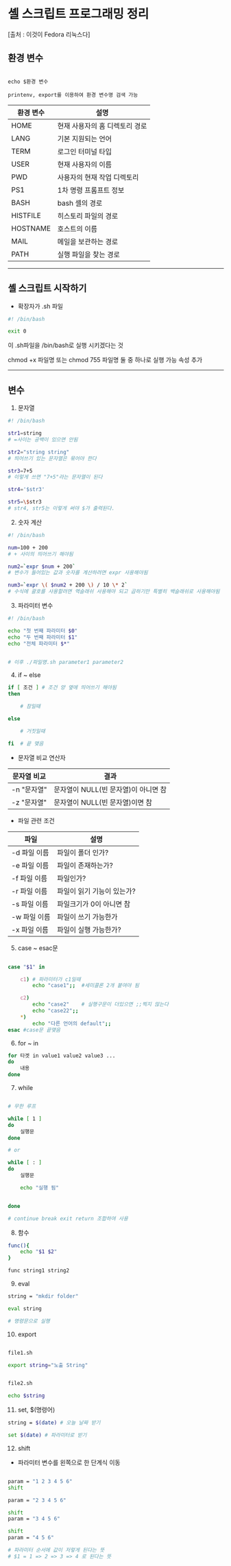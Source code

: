 # 셸 스크립트 프로그래밍 정리

[출처 : 이것이 Fedora 리눅스다]

## 환경 변수

```

echo $환경 변수

printenv, export를 이용하여 환경 변수명 검색 가능

```

| 환경 변수 | 설명                           |
| --------- | ------------------------------ |
| HOME      | 현재 사용자의 홈 디렉토리 경로 |
| LANG      | 기본 지원되는 언어             |
| TERM      | 로그인 터미널 타입             |
| USER      | 현재 사용자의 이름             |
| PWD       | 사용자의 현재 작업 디렉토리    |
| PS1       | 1차 명령 프롬프트 정보         |
| BASH      | bash 셸의 경로                 |
| HISTFILE  | 히스토리 파일의 경로           |
| HOSTNAME  | 호스트의 이름                  |
| MAIL      | 메일을 보관하는 경로           |
| PATH      | 실행 파일을 찾는 경로          |

---

## 셸 스크립트 시작하기

- 확장자가 .sh 파일

```bash
#! /bin/bash

exit 0
```

이 .sh파일을 /bin/bash로 실행 시키겠다는 것

chmod +x 파일명 또는 chmod 755 파일명 둘 중 하나로 실행 가능 속성 추가

---

## 변수

1. 문자열

```bash
#! /bin/bash

str1=string
# =사이는 공백이 있으면 안됨

str2="string string"
# 띄어쓰기 있는 문자열은 묶어야 한다

str3=7+5
# 이렇게 쓰면 "7+5"라는 문자열이 된다

str4='$str3'

str5=\$str3
# str4, str5는 이렇게 써야 $가 출력된다.

```

2. 숫자 계산

```bash
#! /bin/bash

num=100 + 200
# + 사이의 띄어쓰기 해야됨

num2=`expr $num + 200`
# 변수가 들어있는 값과 숫자를 계산하려면 expr 사용해야됨

num3=`expr \( $num2 + 200 \) / 10 \* 2`
# 수식에 괄호를 사용할려면 역슬래쉬 사용해야 되고 곱하기만 특별히 백슬래쉬로 사용해야됨

```

3. 파라미터 변수

```bash
#! /bin/bash

echo "첫 번째 파라미터 $0"
echo "두 번째 파라미터 $1"
echo "전체 파라미터 $*"


# 이후 ./파일명.sh parameter1 parameter2
```

4. if ~ else

```bash
if [ 조건 ] # 조건 양 옆에 띄어쓰기 해야됨
then

    # 참일때

else

    # 거짓일때

fi  # 끝 맺음
```

- 문자열 비교 연산자

| 문자열 비교 | 결과                                 |
| ----------- | ------------------------------------ |
| -n "문자열" | 문자열이 NULL(빈 문자열)이 아니면 참 |
| -z "문자열" | 문자열이 NULL(빈 문자열)이면 참      |

- 파일 관련 조건

| 파일         | 설명                       |
| ------------ | -------------------------- |
| -d 파일 이름 | 파일이 폴더 인가?          |
| -e 파일 이름 | 파일이 존재하는가?         |
| -f 파일 이름 | 파일인가?                  |
| -r 파일 이름 | 파일이 읽기 기능이 있는가? |
| -s 파일 이름 | 파일크기가 0이 아니면 참   |
| -w 파일 이름 | 파일이 쓰기 가능한가       |
| -x 파일 이름 | 파일이 실행 가능한가?      |

5. case ~ esac문

```bash

case "$1" in

    c1) # 파라미터가 c1일때
        echo "case1";;  #세미콜론 2개 붙여야 됨

    c2)
        echo "case2"    # 실행구문이 더있으면 ;;찍지 않는다
        echo "case22";;
    *)
        echo "다른 언어의 default";;
esac #case문 끝맺음
```

6. for ~ in

```bash
for 타겟 in value1 value2 value3 ...
do
    내용
done

```

7. while

```bash

# 무한 루프

while [ 1 ]
do
    실행문
done

# or

while [ : ]
do
    실행문

    echo "실행 됨"


done

# continue break exit return 조합하여 사용
```

8. 함수

```bash
func(){
    echo "$1 $2"
}

func string1 string2
```

9. eval

```bash
string = "mkdir folder"

eval string

# 명령문으로 실행

```

10. export

```bash

file1.sh

export string="노출 String"

```

```bash

file2.sh

echo $string

```

11. set, $(명령어)

```bash
string = $(date) # 오늘 날짜 받기

set $(date) # 파라미터로 받기
```

12. shift

- 파라미터 변수를 왼쪽으로 한 단계식 이동

```bash

param = "1 2 3 4 5 6"
shift

param = "2 3 4 5 6"

shift
param = "3 4 5 6"

shift
param = "4 5 6"

# 파라미터 순서에 값이 저렇게 된다는 뜻
# $1 = 1 => 2 => 3 => 4 로 된다는 뜻

```

